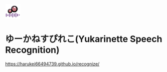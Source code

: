 ![_](assets/icon48.png)  
# ゆーかねすぴれこ(Yukarinette Speech Recognition)

https://harukei66494739.github.io/recognize/

